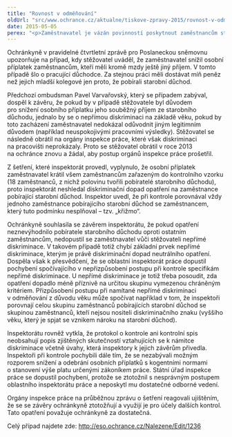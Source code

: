 ```yaml
---
title: "Rovnost v odměňování"
oldUrl: "src/www.ochrance.cz/aktualne/tiskove-zpravy-2015/rovnost-v-odmenovani"
date: 2015-05-05
perex: "<p>Zaměstnavatel je vázán povinností poskytnout zaměstnancům stejnou mzdu za práci stejné hodnoty. Není možné, aby odměnu snížil některým zaměstnancům jen z důvodu, že mají i jiný příjem z důchodu. Ochránkyně na to upozorňuje ve zprávě pro Poslaneckou sněmovnu.</p>"
---
```


<!-- imported from the old website -->

<p>Ochránkyně v pravidelné čtvrtletní zprávě pro Poslaneckou sněmovnu upozorňuje na případ, kdy stěžovatel uváděl, že zaměstnavatel snížil osobní příplatek zaměstnancům, kteří měli kromě mzdy ještě jiný příjem. V tomto případě šlo o pracující důchodce. Za stejnou práci měli dostávat míň peněz než jejich mladší kolegové jen proto, že pobírali starobní důchod.</p><p>Předchozí ombudsman Pavel Varvařovský, který se případem zabýval, dospěl k závěru, že pokud by v případě stěžovatele byl důvodem pro snížení osobního příplatku jeho souběžný příjem ze starobního důchodu, jednalo by se o nepřímou diskriminaci na základě věku, pokud by toto zacházení zaměstnavatel nedokázal odůvodnit jiným legitimním důvodem (například neuspokojivými pracovními výsledky). Stěžovatel se následně obrátil na orgány inspekce práce, které však diskriminaci na pracovišti neprokázaly. Proto se stěžovatel obrátil v roce 2013 na ochránce znovu a žádal, aby postup orgánů inspekce práce prošetřil.</p><p>Z šetření, které inspektorát provedl, vyplynulo, že osobní příplatek zaměstnavatel krátil všem zaměstnancům zařazeným do kontrolního vzorku (18 zaměstnanců, z nichž polovinu tvořili pobíratelé starobního důchodu), proto inspektorát neshledal diskriminační dopad opatření na zaměstnance pobírající starobní důchod. Inspektor uvedl, že při kontrole porovnával vždy jednoho zaměstnance pobírajícího starobní důchod se zaměstnancem, který tuto podmínku nesplňoval – tzv. „křižmo“.</p><p>Ochránkyně souhlasila se závěrem inspektorátu, že pokud opatření neznevýhodnilo pobíratele starobního důchodu oproti ostatním zaměstnancům, nedopustil se zaměstnavatel vůči stěžovateli nepřímé diskriminace. V takovém případě totiž chybí základní prvek nepřímé diskriminace, kterým je právě diskriminační dopad neutrálního opatření. Dospěla však k přesvědčení, že se oblastní inspektorát práce dopustil pochybení spočívajícího v nepřizpůsobení postupu při kontrole specifikám nepřímé diskriminace. U nepřímé diskriminace je totiž třeba posoudit, zda opatření dopadlo méně příznivě na určitou skupinu vymezenou chráněným kritériem. Přizpůsobení postupu při namítané nepřímé diskriminaci v odměňování z důvodu věku může spočívat například v tom, že inspektoři porovnají celou skupinu zaměstnanců pobírajících starobní důchod se skupinou zaměstnanců, kteří nejsou nositeli diskriminačního znaku (vyššího věku, který je spjat se vznikem nároku na starobní důchod).</p><p>Inspektorátu rovněž vytkla, že protokol o kontrole ani kontrolní spis neobsahují popis zjištěných skutečností vztahujících se k námitce diskriminace včetně úvahy, která inspektory k jejich závěrům přivedla. Inspektoři při kontrole pochybili dále tím, že se nezabývali možným rozporem snížení a odebrání osobních příplatků s kogentními normami o stanovení výše platu určenými zákoníkem práce. Státní úřad inspekce práce se dopustil pochybení, protože se ztotožnil s nesprávným postupem oblastního inspektorátu práce a neposkytl mu dostatečné odborné vedení.</p><p>Orgány inspekce práce na průběžnou zprávu o šetření reagovali ujištěním, že se se závěry ochránkyně ztotožňují a využijí je pro účely dalších kontrol. Tato opatření považuje ochránkyně za dostatečná.</p><p>Celý případ najdete zde: <a title="Otevření do nového okna" href="http://eso.ochrance.cz/Nalezene/Edit/1236" target="_blank">http://eso.ochrance.cz/Nalezene/Edit/1236</a> <img alt="" src="https://www.ochrance.cz/typo3/ext/od_linkdesc/icons/external.gif" class="od_linkdesc_icon_external" /> </p>
